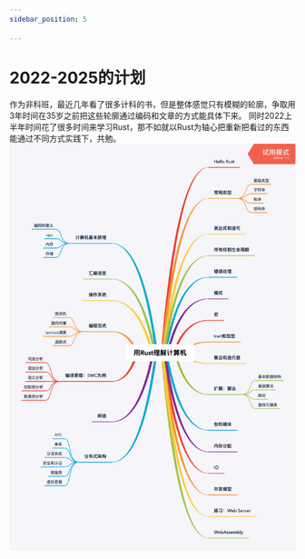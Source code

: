 ```yaml
---
sidebar_position: 5

---
```

# 2022-2025的计划
作为非科班，最近几年看了很多计科的书，但是整体感觉只有模糊的轮廓，争取用3年时间在35岁之前把这些轮廓通过编码和文章的方式能具体下来。
同时2022上半年时间花了很多时间来学习Rust，那不如就以Rust为轴心把重新把看过的东西能通过不同方式实践下，共勉。
![tokens](./用Rust理解计算机.png)